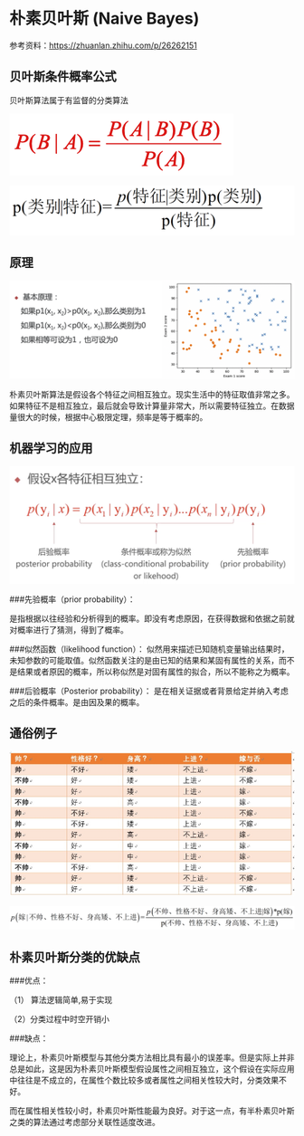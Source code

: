 # 朴素贝叶斯 (Naive Bayes)

参考资料：https://zhuanlan.zhihu.com/p/26262151

## 贝叶斯条件概率公式

贝叶斯算法属于有监督的分类算法

![](Images/1.png)

![](Images/6.png)

## 原理

![](Images/2.png)

朴素贝叶斯算法是假设各个特征之间相互独立。现实生活中的特征取值非常之多。如果特征不是相互独立，最后就会导致计算量非常大，所以需要特征独立。在数据量很大的时候，根据中心极限定理，频率是等于概率的。


## 机器学习的应用

![](Images/3.png)


###先验概率（prior probability）：

是指根据以往经验和分析得到的概率。即没有考虑原因，在获得数据和依据之前就对概率进行了猜测，得到了概率。

###似然函数（likelihood function）：
似然用来描述已知随机变量输出结果时，未知参数的可能取值。似然函数关注的是由已知的结果和某固有属性的关系，而不是结果或者原因的概率，所以称似然是对固有属性的拟合，所以不能称之为概率。

###后验概率（Posterior probability）：
是在相关证据或者背景给定并纳入考虑之后的条件概率。是由因及果的概率。

## 通俗例子

![](Images/4.jpg)

![](Images/5.png)


## 朴素贝叶斯分类的优缺点

###优点：

（1） 算法逻辑简单,易于实现

（2）分类过程中时空开销小

###缺点：

理论上，朴素贝叶斯模型与其他分类方法相比具有最小的误差率。但是实际上并非总是如此，这是因为朴素贝叶斯模型假设属性之间相互独立，这个假设在实际应用中往往是不成立的，在属性个数比较多或者属性之间相关性较大时，分类效果不好。

而在属性相关性较小时，朴素贝叶斯性能最为良好。对于这一点，有半朴素贝叶斯之类的算法通过考虑部分关联性适度改进。